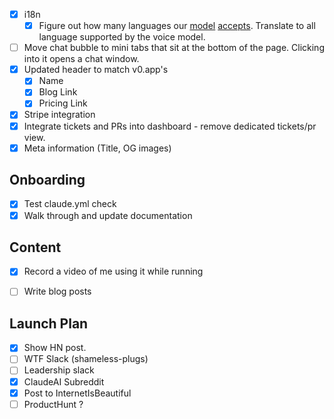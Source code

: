 - [x] i18n
	- [x] Figure out how many languages our [model](https://platform.openai.com/docs/models/gpt-realtime) [accepts](https://platform.openai.com/docs/guides/realtime). Translate to all language supported by the voice model.
- [ ] Move chat bubble to mini tabs that sit at the bottom of the page. Clicking into it opens a chat window.
- [x] Updated header to match v0.app's
	- [x] Name
	- [x] Blog Link
	- [x] Pricing Link
- [x] Stripe integration
- [x] Integrate tickets and PRs into dashboard - remove dedicated tickets/pr view.
- [x] Meta information (Title, OG images)

## Onboarding

- [x] Test claude.yml check
- [x] Walk through and update documentation

## Content

- [x] Record a video of me using it while running
- [ ] Write blog posts


## Launch Plan
- [x] Show HN post.
- [ ] WTF Slack (shameless-plugs)
- [ ] Leadership slack
- [x] ClaudeAI Subreddit
- [x] Post to InternetIsBeautiful
- [ ] ProductHunt ?